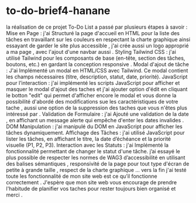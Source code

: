 # to-do-brief4-hanane

la réalisation de ce projet To-Do List a passé par plusieurs étapes à savoir :
Mise en Page : j'ai Structuré la page d'accueil en HTML pour la liste des tâches en travaillant sur les couleurs en respectant la charte graphique ainsi essayant de garder le site plus accessible , j'ai crée aussi un logo approprié a ma page , avec l'ajout d'une navbar aussi .
Styling Tailwind CSS : j'ai utilisé Tailwind pour les composants de base (en-tête, section des tâches, boutons, etc.) en gardant la conception responsive .
Modal d'ajout de tâche : J'ai Implémenté un modal en HTML/CSS avec Tailwind. Ce modal contient les champs nécessaires (titre, description, statut, date, priorité).
JavaScript pour l’interaction : j'ai implémenté les scripts JavaScript pour afficher et masquer le modal d'ajout des taches et j'ai ajouter option d'édit en cliquant le botton "edit" qui permet d'afficher encore le modal et vous donne la possibilité d'abordé des modifications sue les caractéristiques de votre tache , aussi une option de la suppression des taches que vous n'êtes plus intéressé par . 
Validation de Formulaire : j'ai Ajouté une validation de la date , en affichant un message alerte qui empêche d'enter les dates invalides .
DOM Manipulation : j'ai manipulé du DOM en JavaScript pour afficher les tâches dynamiquement. Affichage des Tâches : j'ai utilisé JavaScript pour lister les tâches, en affichant le titre, la date d’échéance et la priorité visuelle (P1, P2, P3). 
Interaction avec les Statuts : j'ai Implémenté la fonctionnalité permettant de changer le statut d'une tâche. 
j’ai essayé le plus possible de respecter les normes de WAG3 d’accessibilité en utilisant des balises sémantiques , responsivité de la page pour tout type d'écran de petite à grande taille , respect de la charte graphique ... 
vers la fin j'ai testé toute les fonctionnalité de mon site web est ce qu’il fonctionne correctement .
J'espère que mon site web vous encourage de prendre l'habitude de planifier vos taches pour rester toujours bien organisé et merci .

